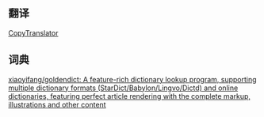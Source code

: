 ## 翻译

[CopyTranslator](https://copytranslator.github.io/)

## 词典

[xiaoyifang/goldendict: A feature-rich dictionary lookup program, supporting multiple dictionary formats (StarDict/Babylon/Lingvo/Dictd) and online dictionaries, featuring perfect article rendering with the complete markup, illustrations and other content ](https://github.com/xiaoyifang/goldendict)
